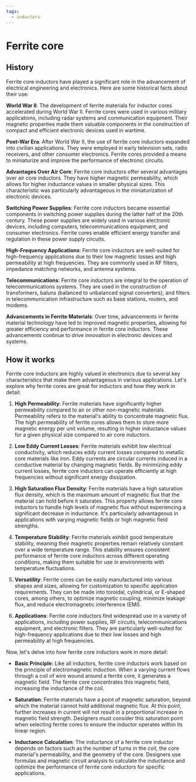 ```yaml
---
tags:
  - inductors
---
```



# Ferrite core

## History

Ferrite core inductors have played a significant role in the advancement of electrical engineering and electronics. Here are some historical facts about their use:

**World War II**: The development of ferrite materials for inductor cores accelerated during World War II. Ferrite cores were used in various military applications, including radar systems and communication equipment. Their magnetic properties made them valuable components in the construction of compact and efficient electronic devices used in wartime.

**Post-War Era**: After World War II, the use of ferrite core inductors expanded into civilian applications. They were employed in early television sets, radio receivers, and other consumer electronics. Ferrite cores provided a means to miniaturize and improve the performance of electronic circuits.

**Advantages Over Air Core**: Ferrite core inductors offer several advantages over air core inductors. They have higher magnetic permeability, which allows for higher inductance values in smaller physical sizes. This characteristic was particularly advantageous in the miniaturization of electronic devices.

**Switching Power Supplies**: Ferrite core inductors became essential components in switching power supplies during the latter half of the 20th century. These power supplies are widely used in various electronic devices, including computers, telecommunications equipment, and consumer electronics. Ferrite cores enable efficient energy transfer and regulation in these power supply circuits.

**High-Frequency Applications**: Ferrite core inductors are well-suited for high-frequency applications due to their low magnetic losses and high permeability at high frequencies. They are commonly used in RF filters, impedance matching networks, and antenna systems.

**Telecommunications**: Ferrite core inductors are integral to the operation of telecommunications systems. They are used in the construction of transformers, baluns (balanced to unbalanced signal converters), and filters in telecommunication infrastructure such as base stations, routers, and modems.

**Advancements in Ferrite Materials**: Over time, advancements in ferrite material technology have led to improved magnetic properties, allowing for greater efficiency and performance in ferrite core inductors. These advancements continue to drive innovation in electronic devices and systems.

## How it works

Ferrite core inductors are highly valued in electronics due to several key characteristics that make them advantageous in various applications. Let's explore why ferrite cores are great for inductors and how they work in detail:

1. **High Permeability**: Ferrite materials have significantly higher permeability compared to air or other non-magnetic materials. Permeability refers to the material's ability to concentrate magnetic flux. The high permeability of ferrite cores allows them to store more magnetic energy per unit volume, resulting in higher inductance values for a given physical size compared to air core inductors.

2. **Low Eddy Current Losses**: Ferrite materials exhibit low electrical conductivity, which reduces eddy current losses compared to metallic core materials like iron. Eddy currents are circular currents induced in a conductive material by changing magnetic fields. By minimizing eddy current losses, ferrite core inductors can operate efficiently at high frequencies without significant energy dissipation.

3. **High Saturation Flux Density**: Ferrite materials have a high saturation flux density, which is the maximum amount of magnetic flux that the material can hold before it saturates. This property allows ferrite core inductors to handle high levels of magnetic flux without experiencing a significant decrease in inductance. It's particularly advantageous in applications with varying magnetic fields or high magnetic field strengths.

4. **Temperature Stability**: Ferrite materials exhibit good temperature stability, meaning their magnetic properties remain relatively constant over a wide temperature range. This stability ensures consistent performance of ferrite core inductors across different operating conditions, making them suitable for use in environments with temperature fluctuations.

5. **Versatility**: Ferrite cores can be easily manufactured into various shapes and sizes, allowing for customization to specific application requirements. They can be made into toroidal, cylindrical, or E-shaped cores, among others, to optimize magnetic coupling, minimize leakage flux, and reduce electromagnetic interference (EMI).

6. **Applications**: Ferrite core inductors find widespread use in a variety of applications, including power supplies, RF circuits, telecommunications equipment, and electronic filters. They are particularly well-suited for high-frequency applications due to their low losses and high permeability at high frequencies.

Now, let's delve into how ferrite core inductors work in more detail:

- **Basic Principle**: Like all inductors, ferrite core inductors work based on the principle of electromagnetic induction. When a varying current flows through a coil of wire wound around a ferrite core, it generates a magnetic field. The ferrite core concentrates this magnetic field, increasing the inductance of the coil.

- **Saturation**: Ferrite materials have a point of magnetic saturation, beyond which the material cannot hold additional magnetic flux. At this point, further increases in current will not result in a proportional increase in magnetic field strength. Designers must consider this saturation point when selecting ferrite cores to ensure the inductor operates within its linear region.

- **Inductance Calculation**: The inductance of a ferrite core inductor depends on factors such as the number of turns in the coil, the core material's permeability, and the geometry of the core. Designers use formulas and magnetic circuit analysis to calculate the inductance and optimize the performance of ferrite core inductors for specific applications.
